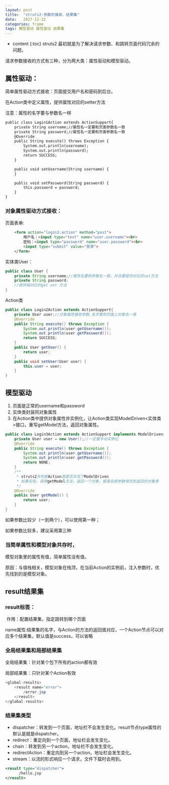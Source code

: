 ```yaml
---
layout: post
title:  "struts2-参数的接收、结果集"
date:   2017-12-22
categories: frame
tags: 模型驱动 属性驱动 结果集
---
```


* content
{:toc}
struts2 最初就是为了解决请求参数、和跳转页面代码冗余的问题。

请求参数接收的方式有三种，分为两大类：属性驱动和模型驱动。

## 属性驱动：

简单属性驱动方式接收：页面提交用户名和密码到后台。

<!-- more -->

在Action类中定义属性，提供属性对应的setter方法

注意：属性的名字要与参数名一样

```xml
public class Login1Action extends ActionSupport{
	private String username;//属性名一定要和页面参数名一致
	private String password;//属性名一定要和页面参数名一致
	@Override
	public String execute() throws Exception {
		System.out.println(username);
		System.out.println(password);
		return SUCCESS;
	}

	public void setUsername(String username) {
	}

	public void setPassword(String password) {
		this.password = password;
	}
}
```

### 对象属性驱动方式接收：

页面表单:

```html
	<form action="login2.action" method="post">
		用户名：<input type="text" name="user.username"><br>
		密码：<input type="password" name="user.password"><br>
		<input type="submit" value="登录">	
	</form>
```

实体类User：

```java
public class User {
	private String username;//属性名要和参数名一致，并且要提供对应的set方法
	private String password;
    //提供相对应的get set 方法
}
```

Action类

```java
public class Login2Action extends ActionSupport{	
	private User user;//对象属性接收参数,名字要和页面上对象名一致
	@Override
	public String execute() throws Exception {
		System.out.println(user.getUsername());
		System.out.println(user.getPassword());
		return SUCCESS;
	}
	public User getUser() {
		return user;
	}
	public void setUser(User user) {
		this.user = user;
	}
}
```

## 模型驱动

1. 页面是正常的username和password
2. 实体类封装同对象属性
3. 在Action类中提供对象属性并实例化，让Action类实现ModelDriven<实体类>接口，重写getModel方法，返回对象属性。

```java
public class Login3Action extends ActionSupport implements ModelDriven<User>{	
	private User user = new User();//一定要手动实例化
	@Override
	public String execute() throws Exception {
		System.out.println(user.getUsername());
		System.out.println(user.getPassword());
		return NONE;
	}
	/**
	 * struts2先判断Action类是否实现了ModelDriven
	 * 如果实现，调用getModel方法，返回一个对象，框架会把参数填充到返回的对象里
	 */
	@Override
	public User getModel() {
		return user;
	}
}
```

如果参数比较少（一到两个），可以使用第一种；

如果参数比较多，建议采用第三种

### 当简单属性和模型对象共存时，

模型对象里的属性有值，简单属性没有值。

原因：与值栈相关，模型对象在栈顶，在当前Action的实例前，注入参数时，优先找到的是模型对象。



## result结果集

###  result标签：

​    作用：配置结果集，指定跳转到哪个页面

​    name属性:结果集的名字，与Action的方法的返回值对应，一个Action节点可以对应多个结果集，默认值是success，可以省略

### 全局结果集和局部结果集

全局结果集：针对某个包下所有的action都有效

局部结果集：只针对某个Action有效

```java
<global-results>
    <result name="error">
        /error.jsp
    </result>
</global-results>
```

### 结果集类型

- dispatcher：转发到一个页面，地址栏不会发生变化。result节点type属性的默认是就是dispatcher。
- redirect：重定向到一个页面，地址栏会发生变化。
- chain：转发到另一个action，地址栏不会发生变化。
- redirectAction：重定向到另一个action，地址栏会发生变化。
- stream：以流的形式响应一个请求，文件下载时会用到。

```xml
<result type="dispatcher">
      /hello.jsp
</result>
```


